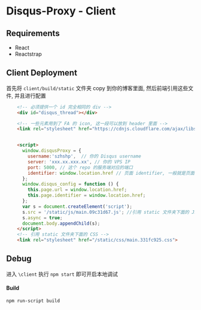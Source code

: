# Disqus-Proxy - Client

## Requirements

- React
- Reactstrap

## Client Deployment

首先将 `client/build/static` 文件夹 copy 到你的博客里面, 然后前端引用这些文件, 并且进行配置

```html
    <!-- 必须提供一个 id 完全相同的 div -->
    <div id="disqus_thread"></div>

    <!-- 一些元素用到了 FA 的 icon, 这一段可以放到 header 里面 -->
    <link rel="stylesheet" href="https://cdnjs.cloudflare.com/ajax/libs/font-awesome/4.7.0/css/font-awesome.min.css">


    <script>
      window.disqusProxy = {
        username:'szhshp',  // 你的 Disqus username
        server: 'xxx.xx.xxx.xx', // 你的 VPS IP
        port: 5000, // 这个 repo 的服务端对应的端口
        identifier: window.location.href // 页面 identifier, 一般就是页面 url
      };
      window.disqus_config = function () {
        this.page.url = window.location.href;
        this.page.identifier = window.location.href;
      };
      var s = document.createElement('script');
      s.src = '/static/js/main.09c31d67.js'; //引用 static 文件夹下面的 JS
      s.async = true;
      document.body.appendChild(s);
    </script>
    <!-- 引用 static 文件夹下面的 CSS -->
    <link rel="stylesheet" href="/static/css/main.331fc925.css"> 
```


## Debug

进入 `\client` 执行 `npm start` 即可开启本地调试

#### Build

```
npm run-script build
```

